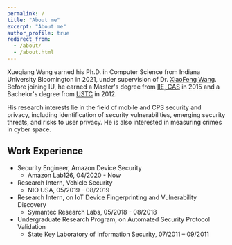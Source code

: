 ```yaml
---
permalink: /
title: "About me"
excerpt: "About me"
author_profile: true
redirect_from: 
  - /about/
  - /about.html
---
```


<p>Xueqiang Wang earned his Ph.D. in Computer Science from Indiana University Bloomington in 2021, under supervision of Dr. <a href="https://www.informatics.indiana.edu/xw7/" target="_blank" rel="noopener">XiaoFeng Wang</a>. Before joining IU, he earned a Master's&nbsp;degree from <a href="http://www.iie.ac.cn" target="_blank" rel="noopener">IIE, CAS</a> in 2015 and a Bachelor's degree from <a href="https://en.ustc.edu.cn" target="_blank" rel="noopener">USTC</a> in 2012.</p>
<p><span style="color:var(--color-text);">His research interests lie in the field of mobile and CPS security and privacy, including identification of security vulnerabilities, emerging security threats, and risks to user privacy. He is also interested in measuring crimes in cyber space.&nbsp;</span></p>

<h2>Work Experience</h2>
<ul>

<li>Security Engineer, Amazon Device Security
<ul>
<li>Amazon Lab126, 04/2020 - Now</li>
</ul>
</li>

<li>Research Intern, Vehicle Security
<ul>
<li>NIO USA, 05/2019 - 08/2019</li>
</ul>
</li>

<li>Research Intern, on&nbsp;IoT Device Fingerprinting and Vulnerability Discovery
<ul>
<li>Symantec Research Labs, 05/2018 - 08/2018</li>
</ul>
</li>

<li>Undergraduate Research Program, on Automated Security Protocol Validation
<ul>
<li>State Key Laboratory of Information Security, 07/2011 – 09/2011</li>
</ul>
</li>

</ul>

